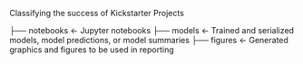 Classifying the success of Kickstarter Projects

├── notebooks          <- Jupyter notebooks
├── models             <- Trained and serialized models, model predictions, or model summaries
├── figures            <- Generated graphics and figures to be used in reporting
